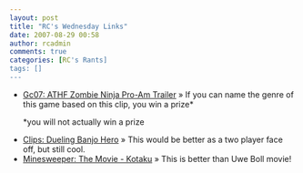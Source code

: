 ```yaml
---
layout: post
title: "RC's Wednesday Links"
date: 2007-08-29 00:58
author: rcadmin
comments: true
categories: [RC's Rants]
tags: []
---
```

<ul>
<li><a href="http://feeds.gawker.com/~r/kotaku/full/~3/147116952/athf-zombie-ninja-pro+am-trailer-292443.php" title="Gc07: ATHF Zombie Ninja Pro-Am Trailer">Gc07: ATHF Zombie Ninja Pro-Am Trailer</a> &raquo; If you can name the genre of this game based on this clip, you win a prize*

*you will not actually win a prize</li>
<li><a href="http://feeds.gawker.com/~r/kotaku/full/~3/141519315/dueling-banjo-hero-286658.php" title="Clips: Dueling Banjo Hero">Clips: Dueling Banjo Hero</a> &raquo; This would be better as a two player face off, but still cool.</li>
<li><a href="http://kotaku.com/gaming/clips/minesweeper-the-movie-286639.php" title="Minesweeper: The Movie - Kotaku">Minesweeper: The Movie - Kotaku</a> &raquo; This is better than Uwe Boll movie!</li>
</ul>

